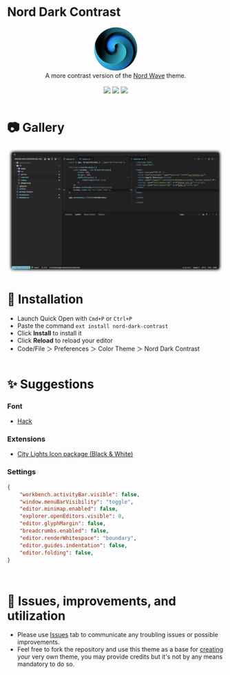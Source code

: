 # Nord Dark Contrast

<div align='center'>
    <img src='assets/icon.png' alt='icon' width='100px'>
    <div>
    A more contrast version of the <a target='_blank' href='https://marketplace.visualstudio.com/items?itemName=dnlytras.nord-wave'>Nord Wave</a> theme.
    </div>
    <br>
    <div>
    <a><img src="https://img.shields.io/visual-studio-marketplace/v/simojanhunen.nord-dark-contrast?color=%230e687c7b&style=for-the-badge" /></a>
    <a><img src="https://img.shields.io/visual-studio-marketplace/i/simojanhunen.nord-dark-contrast?color=%230e687c7b&style=for-the-badge" /></a>
    <a><img src="https://img.shields.io/github/license/simojanhunen/nord-dark-contrast?color=%230e687c7b&style=for-the-badge"  /></a>
    </div>
</div><br>

# 📷 Gallery
![Screenshot](assets/screenshot.png)

# 🔌 Installation

- Launch Quick Open with `Cmd+P` or `Ctrl+P`
- Paste the command `ext install nord-dark-contrast`
- Click __Install__ to install it
- Click __Reload__ to reload your editor
- Code/File ＞ Preferences ＞ Color Theme ＞ Nord Dark Contrast<br><br>

# ✨ Suggestions

### Font
- [Hack](https://sourcefoundry.org/hack/)

### Extensions
- [City Lights Icon package (Black & White)](https://marketplace.visualstudio.com/items?itemName=Yummygum.city-lights-icon-vsc)

### Settings
```json
{
    "workbench.activityBar.visible": false,
    "window.menuBarVisibility": "toggle",
    "editor.minimap.enabled": false,
    "explorer.openEditors.visible": 0,
    "editor.glyphMargin": false,
    "breadcrumbs.enabled": false,
    "editor.renderWhitespace": "boundary",
    "editor.guides.indentation": false,
    "editor.folding": false,
}
```
<br>

# 🐛 Issues, improvements, and utilization

- Please use [Issues](https://github.com/simojanhunen/nord-dark-contrast/issues) tab to communicate any troubling issues or possible improvements.
- Feel free to fork the repository and use this theme as a base for [creating](https://code.visualstudio.com/docs/getstarted/themes#_creating-your-own-color-theme) your very own theme, you may provide credits but it's not by any means mandatory to do so.